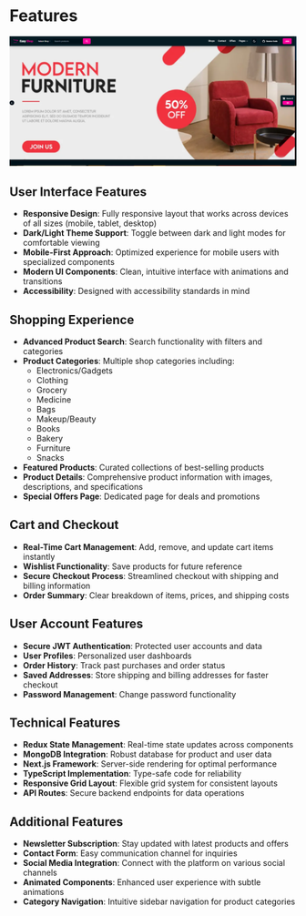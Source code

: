# Features

![Features](../assets/02-easyshop-ui.png)

## User Interface Features

- **Responsive Design**: Fully responsive layout that works across devices of all sizes (mobile, tablet, desktop)
- **Dark/Light Theme Support**: Toggle between dark and light modes for comfortable viewing
- **Mobile-First Approach**: Optimized experience for mobile users with specialized components
- **Modern UI Components**: Clean, intuitive interface with animations and transitions
- **Accessibility**: Designed with accessibility standards in mind

## Shopping Experience

- **Advanced Product Search**: Search functionality with filters and categories
- **Product Categories**: Multiple shop categories including:
  - Electronics/Gadgets
  - Clothing
  - Grocery
  - Medicine
  - Bags
  - Makeup/Beauty
  - Books
  - Bakery
  - Furniture
  - Snacks
- **Featured Products**: Curated collections of best-selling products
- **Product Details**: Comprehensive product information with images, descriptions, and specifications
- **Special Offers Page**: Dedicated page for deals and promotions

## Cart and Checkout

- **Real-Time Cart Management**: Add, remove, and update cart items instantly
- **Wishlist Functionality**: Save products for future reference
- **Secure Checkout Process**: Streamlined checkout with shipping and billing information
- **Order Summary**: Clear breakdown of items, prices, and shipping costs

## User Account Features

- **Secure JWT Authentication**: Protected user accounts and data
- **User Profiles**: Personalized user dashboards
- **Order History**: Track past purchases and order status
- **Saved Addresses**: Store shipping and billing addresses for faster checkout
- **Password Management**: Change password functionality

## Technical Features

- **Redux State Management**: Real-time state updates across components
- **MongoDB Integration**: Robust database for product and user data
- **Next.js Framework**: Server-side rendering for optimal performance
- **TypeScript Implementation**: Type-safe code for reliability
- **Responsive Grid Layout**: Flexible grid system for consistent layouts
- **API Routes**: Secure backend endpoints for data operations

## Additional Features

- **Newsletter Subscription**: Stay updated with latest products and offers
- **Contact Form**: Easy communication channel for inquiries
- **Social Media Integration**: Connect with the platform on various social channels
- **Animated Components**: Enhanced user experience with subtle animations
- **Category Navigation**: Intuitive sidebar navigation for product categories